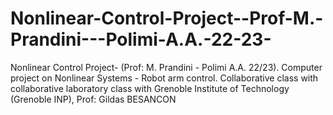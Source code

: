# Nonlinear-Control-Project--Prof-M.-Prandini---Polimi-A.A.-22-23-
Nonlinear Control Project- (Prof: M. Prandini - Polimi A.A. 22/23). Computer project on Nonlinear Systems - Robot arm control. Collaborative class with collaborative laboratory class with Grenoble Institute of Technology (Grenoble INP), Prof: Gildas BESANCON

